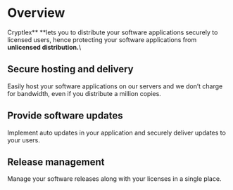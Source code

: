 # Overview

Cryptlex** **lets you to distribute your software applications securely to licensed users, hence protecting your software applications from **unlicensed distribution.**\


## **Secure hosting and delivery**

Easily host your software applications on our servers and we don’t charge for bandwidth, even if you distribute a million copies.

## **Provide software updates**

Implement auto updates in your application and securely deliver updates to your users.

## **Release management**

Manage your software releases along with your licenses in a single place.
